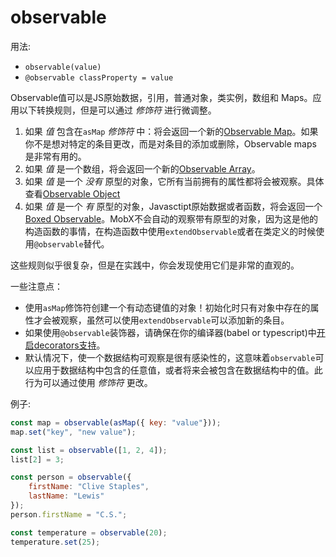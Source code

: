 # observable

用法: 
* `observable(value)`
* `@observable classProperty = value` 

Observable值可以是JS原始数据，引用，普通对象，类实例，数组和 Maps。应用以下转换规则，但是可以通过 *修饰符* 进行微调整。

1. 如果 *值* 包含在`asMap` *修饰符* 中：将会返回一个新的[Observable Map](map.md)。如果你不是想对特定的条目更改，而是对条目的添加或删除，Observable maps 是非常有用的。
1. 如果 *值* 是一个数组，将会返回一个新的[Observable Array](array.md)。
1. 如果 *值* 是一个 *没有* 原型的对象，它所有当前拥有的属性都将会被观察。具体查看[Observable Object](object.md)
1. 如果 *值* 是一个 *有* 原型的对象，Javasctipt原始数据或者函数，将会返回一个[Boxed Observable](boxed.md)。MobX不会自动的观察带有原型的对象，因为这是他的构造函数的事情，在构造函数中使用`extendObservable`或者在类定义的时候使用`@observable`替代。

这些规则似乎很复杂，但是在实践中，你会发现使用它们是非常的直观的。

一些注意点：

* 使用`asMap`修饰符创建一个有动态键值的对象！初始化时只有对象中存在的属性才会被观察，虽然可以使用`extendObservable`可以添加新的条目。
* 如果使用`@observable`装饰器，请确保在你的编译器(babel or typescript)中[开启decorators支持](http://mobxjs.github.io/mobx/refguide/observable-decorator.html)。
* 默认情况下，使一个数据结构可观察是很有感染性的，这意味着`observable`可以应用于数据结构中包含的任意值，或者将来会被包含在数据结构中的值。此行为可以通过使用 *修饰符* 更改。

例子:

```javascript
const map = observable(asMap({ key: "value"}));
map.set("key", "new value");

const list = observable([1, 2, 4]);
list[2] = 3;

const person = observable({
    firstName: "Clive Staples",
    lastName: "Lewis"
});
person.firstName = "C.S.";

const temperature = observable(20);
temperature.set(25);
```